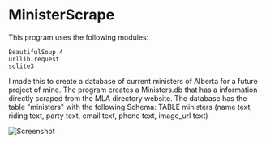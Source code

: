 # MinisterScrape

This program uses the following modules:
```
BeautifulSoup 4
urllib.request
sqlite3
```
I made this to create a database of current ministers of Alberta for a future project of mine.
The program creates a Ministers.db that has a information directly scraped from the MLA directory website.
The database has the table "ministers" with the following Schema:
TABLE ministers (name text, riding text, party text, email text, phone text, image_url text)  

![Screenshot](https://s15.postimg.cc/5os3ubem3/Screenshot_from_2018-05-30_07.46.51.png)
